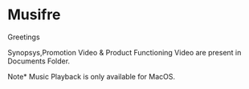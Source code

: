 # Musifre


Greetings

Synopsys,Promotion Video & Product Functioning Video are present in Documents Folder.

Note* Music Playback is only available for MacOS.
